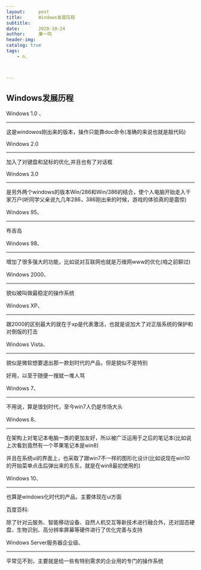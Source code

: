 ```yaml
---
layout:     post
title:      Windows发展历程
subtitle:   
date:       2020-10-24
author:     廉一鸣
header-img: 
catalog: true
tags:
    - n.



---
```


## Windows发展历程

Windows 1.0 、

------

这是windowos刚出来的版本，操作只能靠doc命令(准确的来说也就是敲代码)

Windows 2.0

------

加入了对键盘和鼠标的优化,并且也有了对话框

Windows 3.0

------

是另外两个windows的版本Win/286和Win/386的结合，使个人电脑开始走入千家万户(听同学父亲说九几年286，386刚出来的时候，游戏的体验真的是震惊)

Windows 95、

------

布吉岛

Windows 98、 

------

增加了很多强大的功能，比如说对互联网也就是万维网www的优化(咱之前聊过)

Windows 2000、 

------

貌似被叫做最稳定的操作系统

Windows XP、 

------

跟2000的区别最大的就在于xp是代表激活，也就是说加大了对正版系统的保护和对倒版的打击

Windows Vista、 

------

貌似是微软想要退出那一款划时代的产品，但是貌似不是特别

好用，以至于随便一搜就一堆人骂

Windows 7、

------

不用说，算是很划时代，至今win7人仍是市场大头

Windows 8、

------

在架构上对笔记本电脑一类的更加友好，所以被广泛运用于之后的笔记本(比如说上次看到竟然有一个苹果笔记本是win8)

并且在系统ui的界面上，也采取了跟win7不一样的图形化设计(比如说现在win10的开始菜单点击后弹出来的东东，就是在win8最初使用的)

Windows 10、

------

也算是windows化时代的产品，主要体现在ui方面

百度百科:

除了针对云服务、智能移动设备、自然人机交互等新技术进行融合外，还对固态硬盘、生物识别、高分辨率屏幕等硬件进行了优化完善与支持

Windows Server服务器企业级、

------

平常见不到，主要就是给一些有特别需求的企业用的专门的操作系统